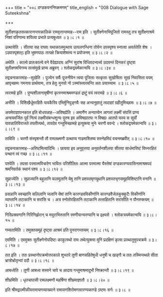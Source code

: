 +++
title = "००८ दण्डकवननिष्क्रमणम्"
title_english = "008 Dialogue with Sage Suteekshna"

+++


सुतीक्ष्णकृतसत्कारानन्तरकालिकं रामवृत्तान्तमाह--राम इति ।
सुतीक्ष्णेनाभिपूजितो रामस्तु तत्र सुतीक्ष्णाश्रमे निशां परिणाम्य शयित्वा
प्रभाते प्रत्यबुध्यत  ॥  ३।८।१  ॥   

  

उत्थायेति । सीतया सह राघवः यथाकालमुत्थाय उत्पलगन्धिना तोयेन उपस्पृश्य
स्नात्वा अवर्ततेति शेषः । ऽउपास्पृशत्ऽ इति भूषणपाठः तत्पक्षे
क्रियाशेषस्य न प्रयोजनम्  ॥  ३।८।२  ॥   

  

अथेति । काल्ये प्रातःकाल्ये वने वैदेह्यादयः अग्निं सुरांश्र
विधिवदभ्यर्च्य उदयन्तं दिनकरं दृष्ट्वा सुतीक्ष्णमभिगम्य तत्संमुखे
प्राप्य अब्रुवन् । श्लोकद्वयमेकान्वयि  ॥  ३।८।३४  ॥   

  

तद्वचनाकारमाह--सुखेति । पूज्येन सर्वैः पूजनीयेन त्वया पूजिताः सत्कृताः
सुखोषिताः सुखं निवासिता वयम् आपृच्छामः गमनाय प्रार्थयामः, तत्र हेतुः
मुनयो नो ऽस्मांस्त्वरयन्ति अतः प्रयास्यामः  ॥  ३।८।५  ॥   

  

त्वरामहे इति । पुण्यशीलानामृषीणां कृत्स्नमाश्रममण्डलं द्रष्टुं वयं
त्वरामहे  ॥  ३।८।६  ॥   

  

अभीति । विशिखैर्धूमरहितैः पावकैरिव एभिर्मुनिपुङ्गवैः सह अभ्यनुज्ञातुं
त्वदाज्ञां ग्रहीतुमिच्छामः  ॥  ३।८।७  ॥   

  

अयमेवाज्ञापनकाल इति बोधयन्नाह--अविषह्येति । अमार्गेण अन्याय्येन आगतां
लक्ष्मीं संपत्तिं प्राप्य अन्वयवर्जितः पूर्वं नित्यं लक्ष्मीसंबन्धशून्यः
पुरुष इव अविषह्यातपः न विषह्यः आतपो यस्य स सूर्यो यावन्नातिविराजते
तपतीत्यर्थः, तावदेव गन्तुमिच्छामहे इत्युक्त्वा मुनेः चरणौ ववन्दे ।
श्लोकद्वयमेकान्वयि  ॥  ३।८।८९  ॥   

  

ताविति । चरणौ संस्पृशन्तौ तौ रामलक्ष्मणौ उत्थाप्य गाढमाश्लिष्य
सस्नेहमिदं वचनमब्रवीत्  ॥  ३।८।१०  ॥   

  

तद्वचनाकारमाह--अरिष्टमित्यादिभिः । छायया इव अनुवृत्तया अनुवर्तनशीलया
सीतया सार्धमारिष्टं विघ्नरहितं पन्थानं त्वं गच्छ  ॥  ३।८।११  ॥   

  

पश्येति । तपसा परमात्मविचारेण भावितः परिशीलितः आत्मा परमात्मा यैस्तेषां
दण्डकारण्यवासिनामाश्रमपदं श्रमनिवर्तकं स्थानं पश्य  ॥  ३।८।१२  ॥   

  

सुप्राज्येति । सुप्राज्यानि बहुलानि फलमूलानि येषु तानि प्रशस्तमृगयूथानि
प्रशस्तभृगसमूहविशिष्टानि वनानि  ॥  ३।८।१३  ॥   

  

प्रसन्नानि स्वच्छानि सलिलानि जलानि येषां तानि कारण्डवविकीर्णानि
कारण्डवैर्जलकुक्कुटैः विकीर्णानि व्याप्तानि तटाकानि च सरांसि च । अत्र
स्नोतोरहितानि तटाकानि तत्सहितानि सरांसीति न पौनरुक्त्यम्  ॥  ३।८।१४  ॥   

  

गिरिप्रस्रवणानि गिरिनिर्झरान् च मयूराभिरुतानि रमणीयान्यरण्यानि च
द्रक्ष्यसे । श्लोकत्रयमेकान्वयि  ॥  ३।८।१५  ॥   

  

गम्यतामिति । तमुक्तसमूहं दृष्ट्वा आश्रमं प्रति पुनरागन्तव्यम्  ॥  ३।८।१६
 ॥   

  

एवमिति । एवमुक्तः सुतीक्ष्णेनोपदिष्टः काकुत्स्थो रामः तथेत्युक्त्वा
मुनिं प्रदक्षिणं कृत्वा प्रस्थातुमुपचक्रमे  ॥  ३।८।१७  ॥   

  

तत इति । ततः प्रस्थानोपक्रमोत्तरकाले शुभतरे तूणी बाणसहितेषुधी धनुषी च
खड्गौ च ततः तस्मिन्स्थले सीता भ्रात्रोर्भ्रातृभ्यां ददौ  ॥  ३।८।१८  ॥   

  

आबध्येति । तूणी आबध्य सस्वने चापे च आदाय गन्तुमाश्रमादुभौ निष्क्रान्तौ
 ॥  ३।८।१९  ॥   

  

शीघ्रमिति । धृतचापासी रामलक्ष्मणौ महर्षिणा शीघ्रमाज्ञातौ  ॥  ३।८।२०  ॥   

  

इति श्रीमद्वाल्मीकीयरामायणव्याख्याने रामायणशिरोमणावारण्यकाण्डे ऽष्टमः
सर्गः  ॥  ३।८  ॥   

  


